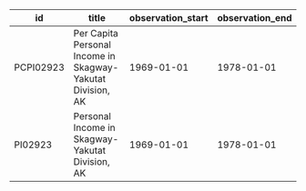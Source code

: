 | id        | title                                                      | observation_start   | observation_end   |
|-----------|------------------------------------------------------------|---------------------|-------------------|
| PCPI02923 | Per Capita Personal Income in Skagway-Yakutat Division, AK | 1969-01-01          | 1978-01-01        |
| PI02923   | Personal Income in Skagway-Yakutat Division, AK            | 1969-01-01          | 1978-01-01        |